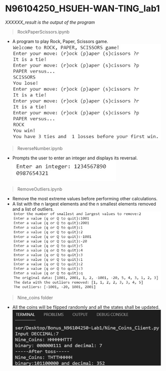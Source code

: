 # N96104250_HSUEH-WAN-TING_lab1

*XXXXXX_result is the output of the program*

> RockPaperScissors.ipynb 
* A program to play Rock, Paper, Scissors game.
![image](https://github.com/Wendy-Hsueh/N96104250_HSUEH-WAN-TING_lab1/blob/main/RockPaperScissors_result.JPG)

> ReverseNumber.ipynb 
* Prompts the user to enter an integer and displays its reversal.
![image](https://github.com/Wendy-Hsueh/N96104250_HSUEH-WAN-TING_lab1/blob/main/ReverseNumber_result.JPG)

> RemoveOutliers.ipynb 
* Remove the most extreme values before performing other calculations.
* A list with the n largest elements and the n smallest elements removed and a list of outliers.
![image](https://github.com/Wendy-Hsueh/N96104250_HSUEH-WAN-TING_lab1/blob/main/RemoveOutliers_result.JPG)

> Nine_coins folder
* All the coins will be flipped randomly and all the states shall be updated.
![image](https://github.com/Wendy-Hsueh/N96104250_HSUEH-WAN-TING_lab1/blob/main/Nine_coins/nine_coins_result.JPG)
